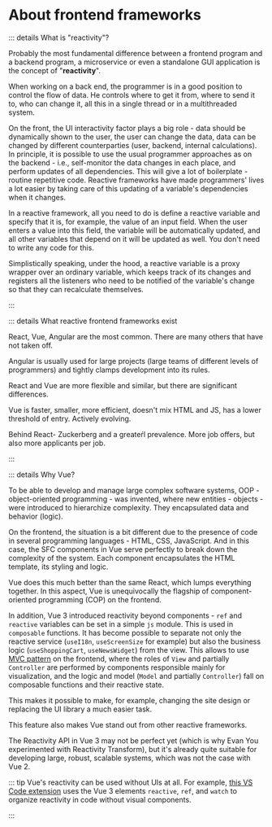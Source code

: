 # About frontend frameworks

::: details What is "reactivity"?

Probably the most fundamental difference between a frontend program and a backend program, a microservice or even a standalone GUI application is the concept of "**reactivity**".

When working on a back end, the programmer is in a good position to control the flow of data. He controls where to get it from, where to send it to, who can change it, all this in a single thread or in a multithreaded system.

On the front, the UI interactivity factor plays a big role - data should be dynamically shown to the user, the user can change the data, data can be changed by different counterparties (user, backend, internal calculations). In principle, it is possible to use the usual programmer approaches as on the backend - i.e., self-monitor the data changes in each place, and perform updates of all dependencies. This will give a lot of boilerplate - routine repetitive code. Reactive frameworks have made programmers' lives a lot easier by taking care of this updating of a variable's dependencies when it changes.

In a reactive framework, all you need to do is define a reactive variable and specify that it is, for example, the value of an input field. When the user enters a value into this field, the variable will be automatically updated, and all other variables that depend on it will be updated as well. You don't need to write any code for this.

Simplistically speaking, under the hood, a reactive variable is a proxy wrapper over an ordinary variable, which keeps track of its changes and registers all the listeners who need to be notified of the variable's change so that they can recalculate themselves.

:::

::: details What reactive frontend frameworks exist

React, Vue, Angular are the most common. There are many others that have not taken off.

Angular is usually used for large projects (large teams of different levels of programmers) and tightly clamps development into its rules.

React and Vue are more flexible and similar, but there are significant differences.

Vue is faster, smaller, more efficient, doesn't mix HTML and JS, has a lower threshold of entry. Actively evolving.

Behind React- Zuckerberg and a greater&#x301;l prevalence. More job offers, but also more applicants per job.

:::

::: details Why Vue?

To be able to develop and manage large complex software systems, OOP - object-oriented programming - was invented, where new entities - objects - were introduced to hierarchize complexity. They encapsulated data and behavior (logic).

On the frontend, the situation is a bit different due to the presence of code in several programming languages - HTML, CSS, JavaScript. And in this case, the SFC components in Vue serve perfectly to break down the complexity of the system. Each component encapsulates the HTML template, its styling and logic.

Vue does this much better than the same React, which lumps everything together. In this aspect, Vue is unequivocally the flagship of component-oriented programming (COP) on the frontend.

In addition, Vue 3 introduced reactivity beyond components - `ref` and `reactive` variables can be set in a simple `js` module. This is used in `composable` functions. It has become possible to separate not only the reactive service (`useI18n`, `useScreenSize` for example) but also the business logic (`useShoppingCart`, `useNewsWidget`) from the view. This allows to use [MVC pattern](https://ru.wikipedia.org/wiki/Model-View-Controller) on the frontend, where the roles of `View` and partially `Controller` are performed by components responsible mainly for visualization, and the logic and model (`Model` and partially `Controller`) fall on composable functions and their reactive state.

This makes it possible to make, for example, changing the site design or replacing the UI library a much easier task.

This feature also makes Vue stand out from other reactive frameworks.

The Reactivity API in Vue 3 may not be perfect yet (which is why Evan You experimented with Reactivity Transform), but it's already quite suitable for developing large, robust, scalable systems, which was not the case with Vue 2.

::: tip
Vue's reactivity can be used without UIs at all. For example, [this VS Code extension](https://github.com/soerenuhrbach/vscode-deepl/blob/main/src/state.ts) uses the Vue 3 elements `reactive`, `ref`, and `watch` to organize reactivity in code without visual components.

:::

